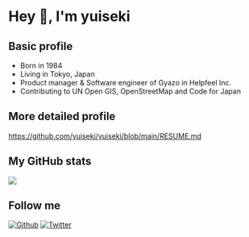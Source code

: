 # Hey 🍻, I'm yuiseki

## Basic profile

- Born in 1984
- Living in Tokyo, Japan
- Product manager & Software engineer of Gyazo in Helpfeel Inc.
- Contributing to UN Open GIS, OpenStreetMap and Code for Japan

## More detailed profile

https://github.com/yuiseki/yuiseki/blob/main/RESUME.md

## My GitHub stats

![](https://github-profile-summary-cards.vercel.app/api/cards/repos-per-language?username=yuiseki&theme=default)

## Follow me

[![Github](https://img.shields.io/github/followers/yuiseki?label=Follow&style=social)](https://github.com/yuiseki)
[![Twitter](https://img.shields.io/twitter/follow/yuiseki_?style=social)](https://twitter.com/yuiseki_)
